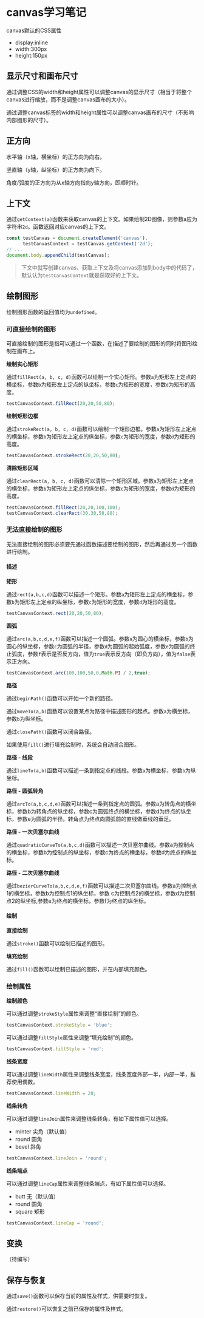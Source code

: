 # canvas学习笔记

canvas默认的CSS属性

- display:inline
- width:300px
- height:150px

## 显示尺寸和画布尺寸

通过调整CSS的width和height属性可以调整canvas的显示尺寸（相当于将整个canvas进行缩放，而不是调整canvas画布的大小）。

通过调整canvas标签的width和height属性可以调整canvas画布的尺寸（不影响内部图形的尺寸）。

## 正方向

水平轴（x轴，横坐标）的正方向为向右。

竖直轴（y轴，纵坐标）的正方向为向下。

角度/弧度的正方向为从x轴方向指向y轴方向，即顺时针。

## 上下文

通过`getContext(a)`函数来获取canvas的上下文。如果绘制2D图像，则参数a应为字符串`2d`。函数返回对应canvas的上下文。

```javascript
const testCanvas = document.createElement('canvas'),
      testCanvasContext = testCanvas.getContext('2d');
// ...
document.body.appendChild(testCanvas);
```

> 下文中就写创建canvas、获取上下文及将canvas添加到body中的代码了，默认认为`testCanvasContext`就是获取好的上下文。

## 绘制图形

绘制图形函数的返回值均为`undefined`。

### 可直接绘制的图形

可直接绘制的图形是指可以通过一个函数，在描述了要绘制的图形的同时将图形绘制在画布上。

**绘制实心矩形**

通过`fillRect(a, b, c, d)`函数可以绘制一个实心矩形。参数`a`为矩形左上定点的横坐标，参数`b`为矩形左上定点的纵坐标，参数`c`为矩形的宽度，参数`d`为矩形的高度。

```javascript
testCanvasContext.fillRect(20,20,50,80);
```

**绘制矩形边框**

通过`strokeRect(a, b, c, d)`函数可以绘制一个矩形边框。参数`a`为矩形左上定点的横坐标，参数`b`为矩形左上定点的纵坐标，参数`c`为矩形的宽度，参数`d`为矩形的高度。

```javascript
testCanvasContext.strokeRect(20,20,50,80);
```

**清除矩形区域**

通过`clearRect(a, b, c, d)`函数可以清除一个矩形区域。参数`a`为矩形左上定点的横坐标，参数`b`为矩形左上定点的纵坐标，参数`c`为矩形的宽度，参数`d`为矩形的高度。

```java
testCanvasContext.fillRect(20,20,100,100);
testCanvasContext.clearRect(30,30,50,80);
```

### 无法直接绘制的图形

无法直接绘制的图形必须要先通过函数描述要绘制的图形，然后再通过另一个函数进行绘制。

#### 描述

**矩形**

通过`rect(a,b,c,d)`函数可以描述一个矩形。参数`a`为矩形左上定点的横坐标，参数`b`为矩形左上定点的纵坐标，参数`c`为矩形的宽度，参数`d`为矩形的高度。

```javascript
testCanvasContext.rect(20,20,50,80);
```

**圆弧**

通过`arc(a,b,c,d,e,f)`函数可以描述一个圆弧。参数`a`为圆心的横坐标，参数`b`为圆心的纵坐标，参数`c`为圆弧的半径，参数`d`为圆弧的起始弧度，参数`e`为圆弧的终止弧度，参数`f`表示是否反方向，值为`true`表示反方向（即负方向），值为`false`表示正方向。

```javascript
testCanvasContext.arc(100,100,50,0,Math.PI / 2,true);
```

**路径**

通过`beginPath()`函数可以开始一个新的路径。

通过`moveTo(a,b)`函数可以设置某点为路径中描述图形的起点。参数`a`为横坐标，参数`b`为纵坐标。

通过`closePath()`函数可以闭合路径。

如果使用`fill()`进行填充绘制时，系统会自动闭合图形。

**路径 - 线段**

通过`lineTo(a,b)`函数可以描述一条到指定点的线段。参数`a`为横坐标，参数`b`为纵坐标。

**路径 - 圆弧转角**

通过`arcTo(a,b,c,d,e)`函数可以描述一条到指定点的圆弧。参数a为转角点的横坐标，参数b为转角点的纵坐标，参数c为圆弧终点的横坐标，参数d为终点的纵坐标，参数e为圆弧的半径。转角点为终点向圆弧前的直线做垂线的垂足。

**路径 - 一次贝塞尔曲线**

 通过`quadraticCurveTo(a,b,c,d)`函数可以描述一次贝塞尔曲线。参数a为控制点的横坐标，参数b为控制点的纵坐标，参数c为终点的横坐标，参数d为终点的纵坐标。

**路径 - 二次贝塞尔曲线**

 通过`bezierCurveTo(a,b,c,d,e,f)`函数可以描述二次贝塞尔曲线。参数a为控制点1的横坐标，参数b为控制点1的纵坐标，参数 c为控制点2的横坐标，参数d为控制点2的纵坐标,参数e为终点的横坐标，参数f为终点的纵坐标。

#### 绘制

**直接绘制**

通过`stroke()`函数可以绘制已描述的图形。

**填充绘制**

通过`fill()`函数可以绘制已描述的图形，并在内部填充颜色。

### 绘制属性

**绘制颜色**

可以通过调整`strokeStyle`属性来调整“直接绘制”的颜色。

```javascript
testCanvasContext.strokeStyle = 'blue';
```

可以通过调整`fillStyle`属性来调整“填充绘制”的颜色。

```javascript
testCanvasContext.fillStyle = 'red';
```

**线条宽度**

可以通过调整`lineWidth`属性来调整线条宽度，线条宽度外部一半，内部一半，推荐使用偶数。

```javascript
testCanvasContext.lineWidth = 20;
```

**线条转角**

可以通过调整`lineJoin`属性来调整线条转角，有如下属性值可以选择。

- minter 尖角（默认值）
- round 圆角
- bevel 斜角

```javascript
testCanvasContext.lineJoin = 'round';
```

**线条端点**

可以通过调整`lineCap`属性来调整线条端点，有如下属性值可以选择。

- butt 无（默认值）
- round 圆角
- square 矩形

```javascript
testCanvasContext.lineCap = 'round';
```

## 变换

（待编写）

## 保存与恢复

通过`save()`函数可以保存当前的属性及样式，供需要时恢复。

通过`restore()`可以恢复之前已保存的属性及样式。
